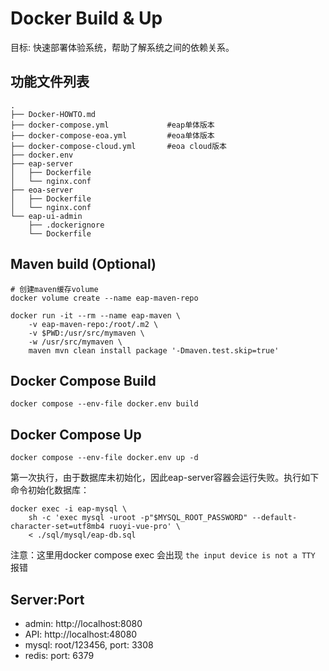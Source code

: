 # Docker Build & Up

目标: 快速部署体验系统，帮助了解系统之间的依赖关系。

## 功能文件列表

```text
.
├── Docker-HOWTO.md
├── docker-compose.yml             #eap单体版本
├── docker-compose-eoa.yml         #eoa单体版本
├── docker-compose-cloud.yml       #eoa cloud版本
├── docker.env
├── eap-server
│   ├── Dockerfile
│   └── nginx.conf
├── eoa-server
│   ├── Dockerfile
│   └── nginx.conf
└── eap-ui-admin
    ├── .dockerignore
    └── Dockerfile
```

## Maven build (Optional)

```shell
# 创建maven缓存volume
docker volume create --name eap-maven-repo

docker run -it --rm --name eap-maven \
    -v eap-maven-repo:/root/.m2 \
    -v $PWD:/usr/src/mymaven \
    -w /usr/src/mymaven \
    maven mvn clean install package '-Dmaven.test.skip=true'
```

## Docker Compose Build

```shell
docker compose --env-file docker.env build
```

## Docker Compose Up

```shell
docker compose --env-file docker.env up -d
```

第一次执行，由于数据库未初始化，因此eap-server容器会运行失败。执行如下命令初始化数据库：

```shell
docker exec -i eap-mysql \
    sh -c 'exec mysql -uroot -p"$MYSQL_ROOT_PASSWORD" --default-character-set=utf8mb4 ruoyi-vue-pro' \
    < ./sql/mysql/eap-db.sql
```

注意：这里用docker compose exec 会出现 `the input device is not a TTY` 报错

## Server:Port

- admin: http://localhost:8080
- API: http://localhost:48080
- mysql: root/123456, port: 3308
- redis: port: 6379
